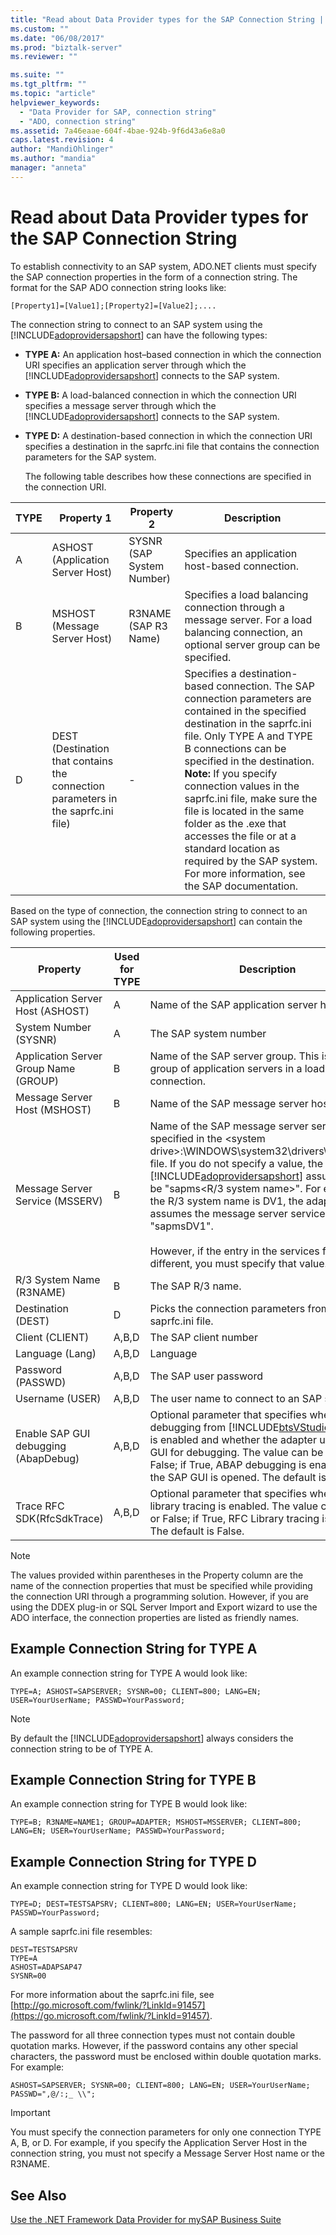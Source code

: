 ```yaml
---
title: "Read about Data Provider types for the SAP Connection String | Microsoft Docs"
ms.custom: ""
ms.date: "06/08/2017"
ms.prod: "biztalk-server"
ms.reviewer: ""

ms.suite: ""
ms.tgt_pltfrm: ""
ms.topic: "article"
helpviewer_keywords:
  - "Data Provider for SAP, connection string"
  - "ADO, connection string"
ms.assetid: 7a46eaae-604f-4bae-924b-9f6d43a6e8a0
caps.latest.revision: 4
author: "MandiOhlinger"
ms.author: "mandia"
manager: "anneta"
---
```

# Read about Data Provider types for the SAP Connection String
To establish connectivity to an SAP system, ADO.NET clients must specify the SAP connection properties in the form of a connection string. The format for the SAP ADO connection string looks like:

```
[Property1]=[Value1];[Property2]=[Value2];....
```

 The connection string to connect to an SAP system using the [!INCLUDE[adoprovidersapshort](../../includes/adoprovidersapshort-md.md)] can have the following types:

- **TYPE A:** An application host–based connection in which the connection URI specifies an application server through which the [!INCLUDE[adoprovidersapshort](../../includes/adoprovidersapshort-md.md)] connects to the SAP system.

- **TYPE B:** A load-balanced connection in which the connection URI specifies a message server through which the [!INCLUDE[adoprovidersapshort](../../includes/adoprovidersapshort-md.md)] connects to the SAP system.

- **TYPE D:** A destination-based connection in which the connection URI specifies a destination in the saprfc.ini file that contains the connection parameters for the SAP system.

  The following table describes how these connections are specified in the connection URI.

|TYPE|Property 1|Property 2|Description|
|----------|----------------|----------------|-----------------|
|A|ASHOST (Application Server Host)|SYSNR (SAP System Number)|Specifies an application host-based connection.|
|B|MSHOST (Message Server Host)|R3NAME (SAP R3 Name)|Specifies a load balancing connection through a message server. For a load balancing connection, an optional server group can be specified.|
|D|DEST (Destination that contains the connection parameters in the saprfc.ini file)|-|Specifies a destination-based connection. The SAP connection parameters are contained in the specified destination in the saprfc.ini file. Only TYPE A and TYPE B connections can be specified in the destination. **Note:**  If you specify connection values in the saprfc.ini file, make sure the file is located in the same folder as the .exe that accesses the file or at a standard location as required by the SAP system. For more information, see the SAP documentation.|

 Based on the type of connection, the connection string to connect to an SAP system using the [!INCLUDE[adoprovidersapshort](../../includes/adoprovidersapshort-md.md)] can contain the following properties.


|               Property                | Used for TYPE |                                                                                                                                                                                                                                               Description                                                                                                                                                                                                                                                |
|---------------------------------------|---------------|----------------------------------------------------------------------------------------------------------------------------------------------------------------------------------------------------------------------------------------------------------------------------------------------------------------------------------------------------------------------------------------------------------------------------------------------------------------------------------------------------------|
|   Application Server Host (ASHOST)    |       A       |                                                                                                                                                                                                                                 Name of the SAP application server host.                                                                                                                                                                                                                                 |
|         System Number (SYSNR)         |       A       |                                                                                                                                                                                                                                          The SAP system number                                                                                                                                                                                                                                           |
| Application Server Group Name (GROUP) |       B       |                                                                                                                                                                                              Name of the SAP server group. This is an optional group of application servers in a load balancing connection.                                                                                                                                                                                              |
|     Message Server Host (MSHOST)      |       B       |                                                                                                                                                                                                                                   Name of the SAP message server host                                                                                                                                                                                                                                    |
|    Message Server Service (MSSERV)    |       B       | Name of the SAP message server service as specified in the \<system drive\>:\WINDOWS\system32\drivers\etc\services file. If you do not specify a value, the [!INCLUDE[adoprovidersapshort](../../includes/adoprovidersapshort-md.md)] assumes this to be "sapms\<R/3 system name\>". For example, if the R/3 system name is DV1, the adapter assumes the message server service name to be "sapmsDV1".<br /><br /> However, if the entry in the services file is different, you must specify that value. |
|       R/3 System Name (R3NAME)        |       B       |                                                                                                                                                                                                                                            The SAP R/3 name.                                                                                                                                                                                                                                             |
|          Destination (DEST)           |       D       |                                                                                                                                                                                                                        Picks the connection parameters from the saprfc.ini file.                                                                                                                                                                                                                         |
|            Client (CLIENT)            |     A,B,D     |                                                                                                                                                                                                                                          The SAP client number                                                                                                                                                                                                                                           |
|            Language (Lang)            |     A,B,D     |                                                                                                                                                                                                                                                 Language                                                                                                                                                                                                                                                 |
|           Password (PASSWD)           |     A,B,D     |                                                                                                                                                                                                                                          The SAP user password                                                                                                                                                                                                                                           |
|            Username (USER)            |     A,B,D     |                                                                                                                                                                                                                                The user name to connect to an SAP system                                                                                                                                                                                                                                 |
| Enable SAP GUI debugging (AbapDebug)  |     A,B,D     |                                                                                      Optional parameter that specifies whether ABAP debugging from [!INCLUDE[btsVStudioNoVersion](../../includes/btsvstudionoversion-md.md)] is enabled and whether the adapter uses the SAP GUI for debugging. The value can be True or False; if True, ABAP debugging is enabled and the SAP GUI is opened. The default is False.                                                                                      |
|      Trace RFC SDK(RfcSdkTrace)       |     A,B,D     |                                                                                                                                                                 Optional parameter that specifies whether RFC library tracing is enabled. The value can be True or False; if True, RFC Library tracing is enabled. The default is False.                                                                                                                                                                 |

> [!NOTE]
>  The values provided within parentheses in the Property column are the name of the connection properties that must be specified while providing the connection URI through a programming solution. However, if you are using the DDEX plug-in or SQL Server Import and Export wizard to use the ADO interface, the connection properties are listed as friendly names.

## Example Connection String for TYPE A
 An example connection string for TYPE A would look like:

```
TYPE=A; ASHOST=SAPSERVER; SYSNR=00; CLIENT=800; LANG=EN; USER=YourUserName; PASSWD=YourPassword;
```

> [!NOTE]
>  By default the [!INCLUDE[adoprovidersapshort](../../includes/adoprovidersapshort-md.md)] always considers the connection string to be of TYPE A.

## Example Connection String for TYPE B
 An example connection string for TYPE B would look like:

```
TYPE=B; R3NAME=NAME1; GROUP=ADAPTER; MSHOST=MSSERVER; CLIENT=800; LANG=EN; USER=YourUserName; PASSWD=YourPassword;
```

## Example Connection String for TYPE D
 An example connection string for TYPE D would look like:

```
TYPE=D; DEST=TESTSAPSRV; CLIENT=800; LANG=EN; USER=YourUserName; PASSWD=YourPassword;
```

 A sample saprfc.ini file resembles:

```
DEST=TESTSAPSRV
TYPE=A
ASHOST=ADAPSAP47
SYSNR=00
```

 For more information about the saprfc.ini file, see [http://go.microsoft.com/fwlink/?LinkId=91457](https://go.microsoft.com/fwlink/?LinkId=91457).

 The password for all three connection types must not contain double quotation marks. However, if the password contains any other special characters, the password must be enclosed within double quotation marks. For example:

```
ASHOST=SAPSERVER; SYSNR=00; CLIENT=800; LANG=EN; USER=YourUserName; PASSWD=",@/:;_ \\";
```

> [!IMPORTANT]
>  You must specify the connection parameters for only one connection TYPE A, B, or D. For example, if you specify the Application Server Host in the connection string, you must not specify a Message Server Host name or the R3NAME.

## See Also
 [Use the .NET Framework Data Provider for mySAP Business Suite](../../adapters-and-accelerators/adapter-sap/use-the-net-framework-data-provider-for-mysap-business-suite.md)